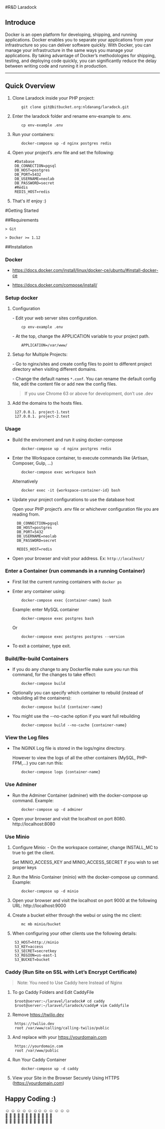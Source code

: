 #R&D Laradock

## Introduce
Docker is an open platform for developing, shipping, and running applications. Docker enables you to separate your applications from your infrastructure so you can deliver software quickly. With Docker, you can manage your infrastructure in the same ways you manage your applications. By taking advantage of Docker’s methodologies for shipping, testing, and deploying code quickly, you can significantly reduce the delay between writing code and running it in production.
___

## Quick Overview

1. Clone Laradock inside your PHP project:

    ```
        git clone git@bitbucket.org:nldanang/laradock.git
    ```

2. Enter the laradock folder and rename env-example to .env.

    ```
        cp env-example .env
    ```

3. Run your containers:

    ```
        docker-compose up -d nginx postgres redis
    ```

4. Open your project’s .env file and set the following:


        #Database
        DB_CONNECTION=pgsql
        DB_HOST=postgres
        DB_PORT=5432
        DB_USERNAME=neolab
        DB_PASSWORD=secret
        #Redis
        REDIS_HOST=redis


5. That's it! enjoy :)

#Getting Started

##Requirements

    > Git
    
    > Docker >= 1.12

##Installation

### Docker

- https://docs.docker.com/install/linux/docker-ce/ubuntu/#install-docker-ce

- https://docs.docker.com/compose/install/

### Setup docker

1. Configuration

    \- Edit your web server sites configuration.

    ```
        cp env-example .env
    ```

    \- At the top, change the APPLICATION variable to your project path.

    ```
        APPLICATION=/var/www/
    ```

2. Setup for Multiple Projects:

    \- Go to nginx/sites and create config files to point to different project directory when visiting different domains.
    
    \- Change the default names ```*.conf```. You can rename the default config file, edit the content file or add new the config files.

    > If you use Chrome 63 or above for development, don’t use .dev

3. Add the domains to the hosts files.

    
        127.0.0.1. project-1.test
        127.0.0.1. project-2.test
    

### Usage

- Build the enviroment and run it using docker-compose

    ```
        docker-compose up -d nginx postgres redis
    ```

- Enter the Workspace container, to execute commands like (Artisan, Composer, Gulp, …)

    ```
        docker-compose exec workspace bash
    ```

    Alternatively

    ```
        docker exec -it {workspace-container-id} bash
    ```

- Update your project configurations to use the database host

    Open your PHP project’s .env file or whichever configuration file you are reading from.

    
        DB_CONNECTION=pgsql
        DB_HOST=postgres
        DB_PORT=5432
        DB_USERNAME=neolab
        DB_PASSWORD=secret
        
        REDIS_HOST=redis


- Open your browser and visit your address. Ex: ``http://localhost/``

### Enter a Container (run commands in a running Container)

- First list the current running containers with ``docker ps``

- Enter any container using:

    ```
        docker-compose exec {container-name} bash
    ```
    
    Example: enter MySQL container

    ```
        docker-compose exec postgres bash
    ```
    
    Or

    ```
        docker-compose exec postgres postgres --version
    ```

- To exit a container, type exit.

### Build/Re-build Containers

- If you do any change to any Dockerfile make sure you run this command, for the changes to take effect:

    ```
        docker-compose build
    ```

- Optionally you can specify which container to rebuild (instead of rebuilding all the containers):

    ```
        docker-compose build {container-name}
    ```

- You might use the --no-cache option if you want full rebuilding 

    ```
        docker-compose build --no-cache {container-name}
    ```

### View the Log files

- The NGINX Log file is stored in the logs/nginx directory.

    However to view the logs of all the other containers (MySQL, PHP-FPM,…) you can run this:

    ```
        docker-compose logs {container-name}
    ```

### Use Adminer

- Run the Adminer Container (adminer) with the docker-compose up command. Example:

    ```
        docker-compose up -d adminer
    ```

- Open your browser and visit the localhost on port 8080. http://localhost:8080

### Use Minio

1. Configure Minio: - On the workspace container, change INSTALL_MC to true to get the client. 
    
    Set MINIO_ACCESS_KEY and MINIO_ACCESS_SECRET if you wish to set proper keys

2. Run the Minio Container (minio) with the docker-compose up command. Example:

    ```
        docker-compose up -d minio
    ```

3. Open your browser and visit the localhost on port 9000 at the following URL: http://localhost:9000

4. Create a bucket either through the webui or using the mc client:

    ```
        mc mb minio/bucket
    ```

5. When configuring your other clients use the following details:

        S3_HOST=http://minio
        S3_KEY=access
        S3_SECRET=secretkey
        S3_REGION=us-east-1
        S3_BUCKET=bucket

### Caddy (Run Site on SSL with Let’s Encrypt Certificate)

> Note: You need to Use Caddy here Instead of Nginx

1. To go Caddy Folders and Edit CaddyFile


        $root@server:~/laravel/laradock# cd caddy
        $root@server:~/laravel/laradock/caddy# vim Caddyfile


2. Remove https://twilio.dev


        https://twilio.dev
        root /var/www/calling/calling-twilio/public


3. And replace with your https://yourdomain.com


        https://yourdomain.com
        root /var/www/public


4. Run Your Caddy Container

    ```
        docker-compose up -d caddy
    ```
    
5. View your Site in the Browser Securely Using HTTPS (https://yourdomain.com)


## Happy Coding :)

:relaxed: :relaxed: :relaxed: :relaxed: :relaxed: :relaxed::relaxed: :relaxed: :relaxed: :relaxed: :relaxed: :relaxed:  
:beers: :beers: :beers: :beers: :beers: :beers: :beers: :beers: :beers: :beers: :beers: :beers:  
:dancer: :dancer: :dancer: :dancer: :dancer: :dancer: :dancer: :dancer: :dancer: :dancer: :dancer: :dancer:  